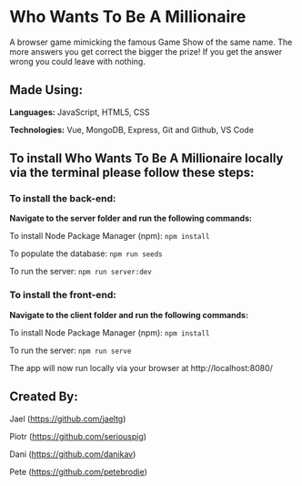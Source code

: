 # Who Wants To Be A Millionaire

A browser game mimicking the famous Game Show of the same name. The more answers you get correct the bigger the prize! If you get the answer wrong you could leave with nothing.

## Made Using:

**Languages:** JavaScript, HTML5, CSS

**Technologies:** Vue, MongoDB, Express, Git and Github, VS Code

## To install Who Wants To Be A Millionaire locally via the terminal please follow these steps:

### To install the back-end:

**Navigate to the server folder and run the following commands:**

To install Node Package Manager (npm): `npm install`

To populate the database: `npm run seeds`

To run the server: `npm run server:dev`

### To install the front-end:

**Navigate to the client folder and run the following commands:**

To install Node Package Manager (npm): `npm install`

To run the server: `npm run serve`

The app will now run locally via your browser at http://localhost:8080/

## Created By:

Jael (https://github.com/jaeltg)

Piotr (https://github.com/seriouspig)

Dani (https://github.com/danikav)

Pete (https://github.com/petebrodie)



